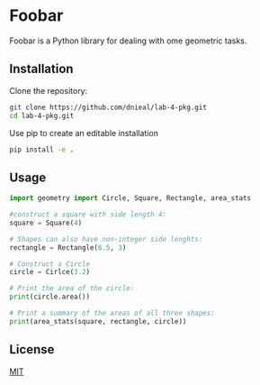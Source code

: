 # Foobar

Foobar is a Python library for dealing with ome geometric tasks.

## Installation

Clone the repository: 

```bash
git clone https://github.com/dnieal/lab-4-pkg.git
cd lab-4-pkg.git
```

Use pip to create an editable installation

```bash
pip install -e .
```

## Usage

```python
import geometry import Circle, Square, Rectangle, area_stats

#construct a square with side length 4:
square = Square(4)

# Shapes can also have non-integer side lenghts:
rectangle = Rectangle(6.5, 3)

# Construct a Circle
circle = Cirlce(3.2)

# Print the area of the circle:
print(circle.area())

# Print a summary of the areas of all three shapes:
print(area_stats(square, rectangle, circle))
```

## License

[MIT](https://choosealicense.com/licenses/mit/)